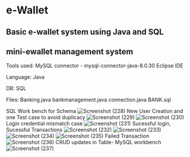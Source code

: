 # e-Wallet
Basic e-wallet system using Java and SQL
----------------------------------------------
mini-ewallet management system
----------------------------------------------
Tools used:
MySQL connector - mysql-connector-java-8.0.30
 Eclipse IDE

Language:
Java

DB:
SQL

Files:
Banking.java
bankmanagement.java
connection.java
BANK.sql

SQL Work bench for Schema
![Screenshot (228)](https://user-images.githubusercontent.com/39164201/186720018-c3285850-e641-450e-88d7-1037c7527c15.png)
New User Creation and one Test case to avoid duplicacy
![Screenshot (229)](https://user-images.githubusercontent.com/39164201/186720207-365cb310-23b7-4a07-acf7-2d9e98ce6fa9.png)
![Screenshot (230)](https://user-images.githubusercontent.com/39164201/186720349-b06a1b98-28fe-4296-8265-af1b0de5f256.png)
Login credential mismatch case
![Screenshot (231)](https://user-images.githubusercontent.com/39164201/186720540-d0d71e89-821e-45ac-9002-6be009bad6bc.png)
Sucessful login, Sucessful Transactions
![Screenshot (232)](https://user-images.githubusercontent.com/39164201/186720650-2a82a185-69b4-425f-bea4-a5fdd381ab64.png)
![Screenshot (233)](https://user-images.githubusercontent.com/39164201/186720757-21f88bf6-1a34-46ff-8667-2fa0c83066ce.png)
![Screenshot (234)](https://user-images.githubusercontent.com/39164201/186720923-3fa77ed6-5605-4415-af24-f2f771b2958b.png)
![Screenshot (235)](https://user-images.githubusercontent.com/39164201/186720957-0c509b17-8c97-4b59-be0e-7e6ce53616c2.png)
Failed Transaction
![Screenshot (236)](https://user-images.githubusercontent.com/39164201/186721018-966d50e8-9f24-4561-9121-8312858f8d42.png)
CRUD updates in Table- MySQL workbench
![Screenshot (237)](https://user-images.githubusercontent.com/39164201/186721141-5962f2b6-e1c0-4431-b965-cbb00b0c879d.png)




